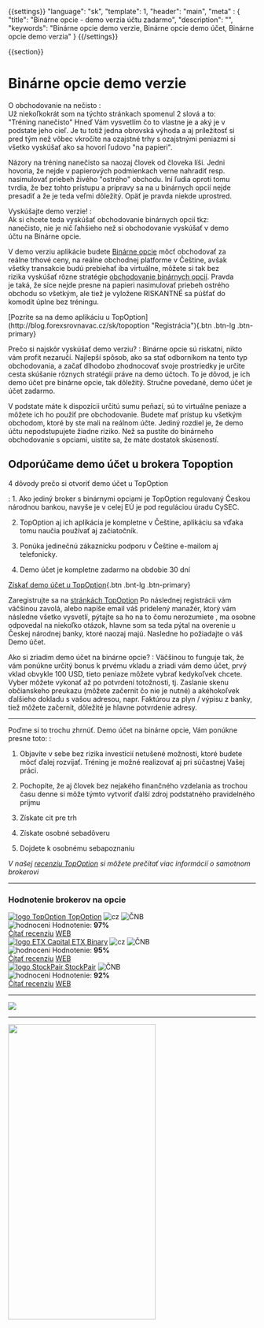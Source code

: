 {{settings}}
  "language": "sk",
  "template": 1,
  "header": "main",
  "meta" : {
    "title": "Binárne opcie - demo verzia účtu zadarmo",
    "description": "",
    "keywords": "Binárne opcie demo verzie, Binárne opcie demo účet, Binárne opcie demo verzia"
  }
{{/settings}}

<div class="row">
<div class="col-md-9" role="main" markdown="1">

{{section}}
# Binárne opcie demo verzie



<div class="row" style="width:92%">
  <div class="col-md-6" markdown="1">

O obchodovanie na nečisto
:    
Už niekoľkokrát som na týchto stránkach spomenul 2 slová a to: "Tréning nanečisto" Hneď Vám vysvetlím čo to vlastne je a aký je v podstate jeho cieľ. Je tu totiž jedna obrovská výhoda a aj príležitosť si pred tým než vôbec vkročíte na ozajstné trhy s ozajstnými peniazmi si všetko vyskúšať ako sa hovorí ľudovo "na papieri".

Názory na tréning nanečisto sa naozaj človek od človeka líši. Jedni hovoria, že nejde v papierových podmienkach verne nahradiť resp. nasimulovať priebeh živého "ostrého" obchodu. Iní ľudia oproti tomu tvrdia, že bez tohto prístupu a prípravy sa na u binárnych opcií nejde presadiť a že je teda veľmi dôležitý. Opäť je pravda niekde uprostred. 



</div>
  <div class="col-md-6" markdown="1">

Vyskúšajte demo verzie!
:   
Ak si chcete teda vyskúšať obchodovanie binárnych opcií tkz: nanečisto, nie je nič ľahšieho než si obchodovanie vyskúšať v demo účtu na Binárne opcie.

V demo verziu aplikácie budete [Binárne opcie](http://www.forexsrovnavac.cz/sk/binarne-opcie "Binárne opcie") môcť obchodovať za reálne trhové ceny, na reálne obchodnej platforme v Češtine, avšak všetky transakcie budú prebiehať iba virtuálne, môžete si tak bez rizika vyskúšať rôzne stratégie [obchodovanie binárnych opcií](http://www.forexsrovnavac.cz/sk/binarne-opcie). Pravda je taká, že síce nejde presne na papieri nasimulovať priebeh ostrého obchodu so všetkým, ale tiež je vyložene RISKANTNÉ sa púšťať do komodít úplne bez tréningu.

</div>
</div>
[Pozrite sa na demo aplikáciu u TopOption](http://blog.forexsrovnavac.cz/sk/topoption "Registrácia"){.btn .btn-lg .btn-primary}

Prečo si najskôr vyskúšať demo verziu?
:    Binárne opcie sú riskatní, nikto vám profit nezaručí. Najlepší spôsob, ako sa stať odborníkom na tento typ obchodovania, a začať dlhodobo zhodnocovať svoje prostriedky je určite cesta skúšanie rôznych stratégií práve na demo účtoch. To je dôvod, je ich demo účet pre binárne opcie, tak dôležitý. Stručne povedané, demo účet je účet zadarmo.

V podstate máte k dispozícii určitú sumu peňazí, sú to virtuálne peniaze a môžete ich ho použiť pre obchodovanie. Budete mať prístup ku všetkým obchodom, ktoré by ste mali na reálnom účte. Jediný rozdiel je, že demo účtu nepodstupujete žiadne riziko. Než sa pustíte do binárneho obchodovanie s opciami, uistite sa, že máte dostatok skúseností.



## Odporúčame demo účet u brokera Topoption

4 dôvody prečo si otvoriť demo účet u TopOption

: 1. Ako jediný broker s binárnymi opciami je TopOption regulovaný Českou národnou bankou, navyše je v celej EÚ je pod reguláciou úradu CySEC.

2. TopOption aj ich aplikácia je kompletne v Češtine, aplikáciu sa vďaka tomu naučia používať aj začiatočník.

3. Ponúka jedinečnú zákaznícku podporu v Češtine e-mailom aj telefonicky.

4. Demo účet je kompletne zadarmo na obdobie 30 dní


[Získať demo účet u TopOption](http://blog.forexsrovnavac.cz/sk/topoption "Registrácia"){.btn .bnt-lg .btn-primary}

Zaregistrujte sa na [stránkách TopOption](http://blog.forexsrovnavac.cz/sk/topoption "Registrácia") Po následnej registrácii vám väčšinou zavolá, alebo napíše email váš pridelený manažér, ktorý vám následne všetko vysvetlí, pýtajte sa ho na to čomu nerozumiete , ma osobne odpovedal na niekoľko otázok, hlavne som sa teda pýtal na overenie u Českej národnej banky, ktoré naozaj majú. Nasledne ho požiadajte o váš Demo účet.

Ako si zriadim demo účet na binárne opcie?
:   Väčšinou to funguje tak, že vám ponúkne určitý bonus k prvému vkladu a zriadi vám demo účet, prvý vklad obvykle 100 USD, tieto peniaze môžete vybrať kedykoľvek chcete. Vyber môžete vykonať až po potvrdení totožnosti, tj. Zaslanie skenu občianskeho preukazu (môžete začernit čo nie je nutné) a akéhokoľvek ďalšieho dokladu s vašou adresou, napr. Faktúrou za plyn / výpisu z banky, tiež môžete začernit, dôležité je hlavne potvrdenie adresy.
- - -

Poďme si to trochu zhrnúť. Demo účet na binárne opcie, Vám ponúkne presne toto:
:   

1. Objavíte v sebe bez rizika investícií netušené možnosti, ktoré budete môcť ďalej rozvíjať. Tréning je možné realizovať aj pri súčastnej Vašej práci.

2. Pochopíte, že aj človek bez nejakého finančného vzdelania as trochou času denne si môže týmto vytvoriť ďalší zdroj podstatného pravidelného príjmu

3. Získate cit pre trh

4. Získate osobné sebadôveru

5. Dojdete k osobnému sebapoznaniu

*V našej [recenziu TopOption](http://www.forexsrovnavac.cz/sk/topoption) si môžete prečítať viac informácií o samotnom brokerovi*

</div>
<div class="col-md-3" markdown="10">

- - -

<div id="brokeri-box">
<H3 class="brokeri-nadpis">Hodnotenie brokerov na opcie</H3>
<div class="broker">
  <div class="broker-top">
  <a href="#"  title="TopOption">
    <img src="{{img-url}}brokeri/topoption-logo.png" alt="logo TopOption">
  </a>
  <a class="broker-top-odkaz" target="_parent" href="http://blog.forexsrovnavac.cz/topoption" title="TopOption">TopOption</a>
  <img class="ikona" src="{{img-url}}brokeri/cz.png" alt="cz">
  <img class="ikona" src="{{img-url}}brokeri/cnb.png" alt="ČNB">
  </div>
  <div class="hodnoceni">
  <img src="{{img-url}}brokeri/hodnoceni.png" alt="hodnoceni">
  Hodnotenie: <b>97%</b>
  </div>
  <a class="recenze" target="_parent" href="http://forexsrovnavac.cz/topoption" title"Čítať recenziu">Čítať recenziu</a>
  <a class="ucet" target="_parent" href="http://blog.forexsrovnavac.cz/topoption" title"Otvoriť účet">WEB</a>
</div>
<div class="broker">
 <div class="broker-top">
  <a href="#" title="ETX Binary">
    <img src="{{img-url}}brokeri/etxcapital-logo.png" alt="logo ETX Capital">
  </a>
   <a class="broker-top-odkaz" target="_parent"  href="http://www.forexsrovnavac.cz/etx-capital-zkusenosti" title="ETX Binary">ETX Binary</a>
  <img class="ikona" src="{{img-url}}brokeri/cz.png" alt="cz">
  <img class="ikona" src="{{img-url}}brokeri/cnb.png" alt="ČNB">
 </div>
 <div class="hodnoceni">
  <img src="{{img-url}}brokeri/hodnoceni.png" alt="hodnoceni">
  Hodnotenie: <b>95%</b>
 </div>
 <a class="recenze" target="_parent" href="http://www.forexsrovnavac.cz/etx-capital-zkusenosti" title"Čítať recenziu">Čítať recenziu</a>
 <a class="ucet" href="http://blog.forexsrovnavac.cz/etxbinary" title"Otvoriť účet">WEB</a>
</div> 
<div class="broker">
 <div class="broker-top">
  <a href="#" title="Stockpair">
    <img src="{{img-url}}brokeri/stockpair-logo.png" alt="logo StockPair">
  </a>
  <a class="broker-top-odkaz" href="#" title="StockPair">StockPair</a>
  <img class="ikona" src="{{img-url}}brokeri/cnb.png" alt="ČNB">
 </div>
 <div class="hodnoceni">
  <img src="{{img-url}}brokeri/hodnoceni.png" alt="hodnoceni">
  Hodnotenie: <b>92%</b>
 </div>
 <a class="recenze" href="http://www.forexsrovnavac.cz/stockpair-recenze" title"Čítať recenziu">Čítať recenziu</a>
 <a class="ucet" href="http://blog.forexsrovnavac.cz/stockpair" title"Otvoriť účet">WEB</a>
</div> 

<hr />

<a href="http://blog.forexsrovnavac.cz/topoption" alt="Demo účet"  target="_blank">
 <img src="http://blog.forexsrovnavac.cz/wp-content/uploads/2015/02/2015-02-17-22_43_03-Plus500-_-Akcie-Plus500_-Online-obchodování-s-akciemi-_-Obchodování-s-podíly_kme.png" width="" height=""/>
</a>

<hr />
<a href="http://serv.markets.com/promoRedirect?key=ej0xNDEzOTk1NiZsPTE0MTI2MzE5JnA9MTAxNjA%3D"  target="_blank">
 <img src="http://serv.markets.com/promoLoadDisplay?key=ej0xNDEzOTk1NiZsPTE0MTI2MzE5JnA9MTAxNjA%3D" width="300" height="600"/>
</a>

</div>
</div>
</div>